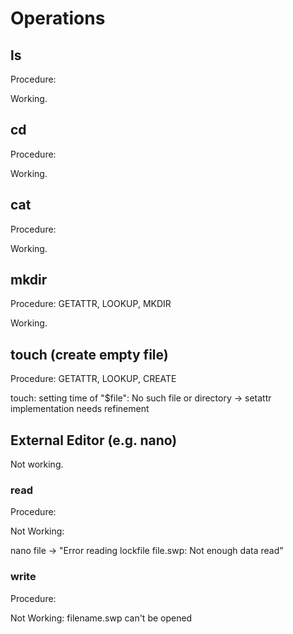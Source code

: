 # Operations

## ls
Procedure:

Working.


## cd

Procedure:

Working.

## cat

Procedure:

Working.

## mkdir

Procedure: GETATTR, LOOKUP, MKDIR

Working.

## touch (create empty file)

Procedure: GETATTR, LOOKUP, CREATE

touch: setting time of "$file": No such file or directory -> setattr implementation needs refinement

## External Editor (e.g. nano)

Not working.

### read

Procedure:

Not Working:

nano file -> "Error reading lockfile file.swp: Not enough data read"

### write

Procedure:

Not Working:
filename.swp can't be opened